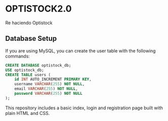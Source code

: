 # OPTISTOCK2.0
Re haciendo Optistock

## Database Setup

If you are using MySQL, you can create the user table with the following commands:

```sql
CREATE DATABASE optistock_db;
USE optistock_db;
CREATE TABLE users (
    id INT AUTO_INCREMENT PRIMARY KEY,
    username VARCHAR(255) NOT NULL,
    email VARCHAR(255) NOT NULL,
    password VARCHAR(255) NOT NULL
);
```

This repository includes a basic index, login and registration page built with plain HTML and CSS.
